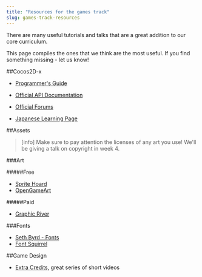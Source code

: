 ```yaml
---
title: "Resources for the games track"
slug: games-track-resources
---
```


There are many useful tutorials and talks that are a great addition to our core curriculum.

This page compiles the ones that we think are the most useful. If you find something missing - let us know!

##Cocos2D-x

- [Programmer's Guide](http://cocos2d-x.org/programmersguide/)

- [Official API Documentation](http://www.cocos2d-x.org/reference/native-cpp/V3.6/index.html)

- [Official Forums](http://discuss.cocos2d-x.org/)

- [Japanese Learning Page](http://jp.cocos.com/learn/)

##Assets

> [info]
> Make sure to pay attention the licenses of any art you use! We'll be giving a talk on copyright in week 4.

###Art

#####Free
- [Sprite Hoard](https://www.makeschool.com/academy/art/set)
- [OpenGameArt](http://opengameart.org/)

#####Paid
- [Graphic River](http://graphicriver.net/category/game-assets)

###Fonts
- [Seth Byrd - Fonts](http://www.sethbyrd.com/fonts)
- [Font Squirrel](http://www.fontsquirrel.com/)

##Game Design

- [Extra Credits](https://www.youtube.com/user/ExtraCreditz), great series of short videos
